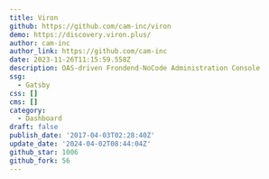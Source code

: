 ```yaml
---
title: Viron
github: https://github.com/cam-inc/viron
demo: https://discovery.viron.plus/
author: cam-inc
author_link: https://github.com/cam-inc
date: 2023-11-26T11:15:59.558Z
description: OAS-driven Frondend-NoCode Administration Console
ssg:
  - Gatsby
css: []
cms: []
category:
  - Dashboard
draft: false
publish_date: '2017-04-03T02:28:40Z'
update_date: '2024-04-02T08:44:04Z'
github_star: 1006
github_fork: 56
---
```

